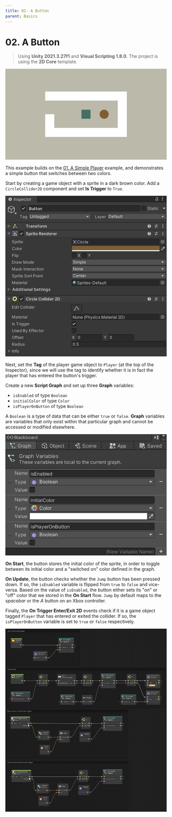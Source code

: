 ```yaml
---
title: 02. A Button
parent: Basics
---
```


# 02. A Button

> Using **Unity 2021.3.27f1** and **Visual Scripting 1.8.0**. The project is using the **2D Core** template.

![Demo](./demo.gif)

This example builds on the [01. A Simple Player](../01-a-simple-player/01-a-simple-player) example, and demonstrates a simple button that switches between two colors.

Start by creating a game object with a sprite in a dark brown color. Add a `CircleCollider2D` component and set **Is Trigger** to `True`.

![Button Inspector](./button-inspector.jpg)

Next, set the **Tag** of the player game object to `Player` (at the top of the Inspector), since we will use the tag to identify whether it is in fact the player that has entered the button's trigger. 

Create a new **Script Graph** and set up three **Graph** variables:

- `isEnabled` of type `Boolean`
- `initialColor` of type `Color`
- `isPlayerOnButton` of type `Boolean`

A `Boolean` is a type of data that can be either `true` or `false`. **Graph** variables are variables that only exist within that particular graph and cannot be accessed or modified elsewhere.

![Graph Variables](./graph-variables.jpg)

**On Start**, the button stores the initial color of the sprite, in order to toggle between its initial color and a "switched on" color defined in the graph.

**On Update**, the button checks whether the `Jump` button has been pressed down. If so, the `isEnabled` variable is flipped from `true` to `false` and vice-versa. Based on the value of `isEnabled`, the button either sets its "on" or "off" color that we stored in the **On Start** flow. `Jump` by default maps to the *spacebar* or the *A* button on an Xbox controller. 

Finally, the **On Trigger Enter/Exit 2D** events check if it is a game object tagged `Player` that has entered or exited the collider. If so, the `isPlayerOnButton` variable is set to `true` or `false` respectively.

[![Graph](./graph.jpg)](./graph.jpg)